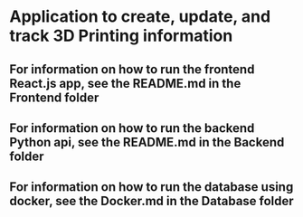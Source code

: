 # Application to create, update, and track 3D Printing information
## For information on how to run the frontend React.js app, see the README.md in the Frontend folder
## For information on how to run the backend Python api, see the README.md in the Backend folder
## For information on how to run the database using docker, see the Docker.md in the Database folder